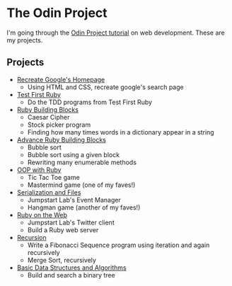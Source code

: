 # The Odin Project

I'm going through the [Odin Project tutorial](http://www.theodinproject.com) on web development. These are my projects.

## Projects

- [Recreate Google's Homepage](https://github.com/craftykate/odin-project/tree/master/01_google_homepage)
	- Using HTML and CSS, recreate google's search page
- [Test First Ruby](https://github.com/craftykate/odin-project/tree/master/02_test_first_ruby)
	- Do the TDD programs from Test First Ruby
- [Ruby Building Blocks](https://github.com/craftykate/odin-project/tree/master/03_ruby_building_blocks)
	- Caesar Cipher
	- Stock picker program
	- Finding how many times words in a dictionary appear in a string
- [Advance Ruby Building Blocks](https://github.com/craftykate/odin-project/tree/master/04_advanced_building_blocks)
	- Bubble sort
	- Bubble sort using a given block
	- Rewriting many enumerable methods
- [OOP with Ruby](https://github.com/craftykate/odin-project/tree/master/05_oop_with_ruby)
	- Tic Tac Toe game
	- Mastermind game (one of my faves!)
- [Serialization and Files](https://github.com/craftykate/odin-project/tree/master/06_serialization_and_files)
	- Jumpstart Lab's Event Manager
	- Hangman game (another of my faves!)
- [Ruby on the Web](https://github.com/craftykate/odin-project/tree/master/07_ruby_on_the_web)
	- Jumpstart Lab's Twitter client
	- Build a Ruby web server
- [Recursion](https://github.com/craftykate/odin-project/tree/master/08_recursion)
	- Write a Fibonacci Sequence program using iteration and again recursively
	- Merge Sort, recursively
- [Basic Data Structures and Algorithms](https://github.com/craftykate/odin-project/tree/master/09_data_structures_and_algorithms)
	- Build and search a binary tree
